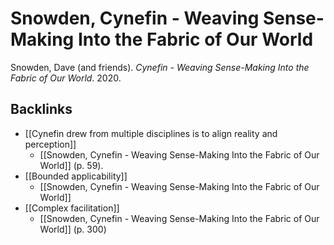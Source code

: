 # Snowden, Cynefin - Weaving Sense-Making Into the Fabric of Our World
Snowden, Dave (and friends). *Cynefin - Weaving Sense-Making Into the Fabric of Our World*. 2020.

## Backlinks
* [[Cynefin drew from multiple disciplines is to align reality and perception]]
	* [[Snowden, Cynefin - Weaving Sense-Making Into the Fabric of Our World]] (p. 59).
* [[Bounded applicability]]
	* [[Snowden, Cynefin - Weaving Sense-Making Into the Fabric of Our World]]
* [[Complex facilitation]]
	* [[Snowden, Cynefin - Weaving Sense-Making Into the Fabric of Our World]] (p. 300)

<!-- #evergreen -->

<!-- {BearID:DC3102B3-45C9-4DB9-BD63-C636111BD731} -->
